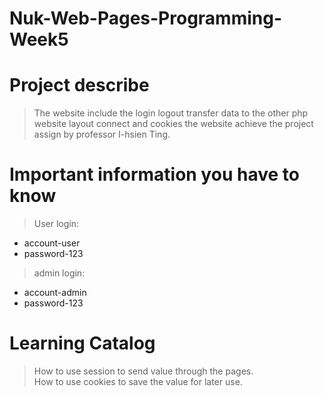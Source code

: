 # Nuk-Web-Pages-Programming-Week5
# Project describe
>The website include the login logout transfer data to the other php website layout connect and cookies the website achieve the project assign by professor I-hsien Ting.
# Important information you have to know
>User login:
* account-user
* password-123
>admin login:
* account-admin
* password-123

# Learning Catalog
>How to use session to send value through the pages.</br>
How to use cookies to save the value for later use.
